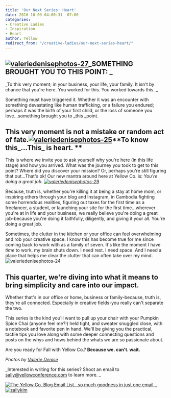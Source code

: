 ```yaml
---
title: 'Our Next Series: Heart'
date: 2016-10-03 04:00:31 -07:00
categories:
- Creative Ladies
- Inspiration
- Heart
author: Yellow
redirect_from: "/creative-ladies/our-next-series-heart/"
---
```


## **[![valeriedenisephotos-27](https://yellow-blog-images.imgix.net/2016/09/ValerieDenisePhotos-27.jpg)](https://yellow-blog-images.imgix.net/2016/09/ValerieDenisePhotos-27.jpg)_SOMETHING BROUGHT YOU TO THIS POINT: _**

_To this very moment; in your business, your life, your family. It isn't by chance that you're here. You worked for this. You worked towards this. _

Something must have triggered it. Whether it was an encounter with something devastating like human trafficking, or a failure you endured; perhaps it was the birth of your first child, or the loss of someone you love...something brought you to _this _point.

## This very moment is not a mistake or random act of fate.[![valeriedenisephotos-25](https://yellow-blog-images.imgix.net/2016/09/ValerieDenisePhotos-25.jpg)](https://yellow-blog-images.imgix.net/2016/09/ValerieDenisePhotos-25.jpg)**To know this_...This_ is heart. **

This is where we invite you to ask yourself why you're here (in this life stage) and how you arrived. What was the journey you took to get to this point? Where did you discover your mission? Or, perhaps you're still figuring that out...That's ok! Our new mantra around here at Yellow Co. is: _You're doing a great job. [![valeriedenisephotos-29](https://yellow-blog-images.imgix.net/2016/09/ValerieDenisePhotos-29.jpg)](https://yellow-blog-images.imgix.net/2016/09/ValerieDenisePhotos-29.jpg)_

Because, truth is, whether you're killing it at being a stay at home mom, or inspiring others through your blog and Instagram, in Cambodia fighting some horrendous realities, figuring out taxes for the first time as a freelancer, a student, or launching your site for the first time...wherever you're at in life and your business, we really believe you're doing a great job-because you're doing it faithfully, diligently, and giving it your all. You're doing a great job.

Sometimes, the clutter in the kitchen or your office can feel overwhelming and rob your creative space. I know this has become true for me since coming back to work with as a family of seven. It's like the moment I have _time_ to work, my brain shuts down. I need rest. I need space. And I need a place that helps me clear the clutter that can often take over my mind. ![valeriedenisephotos-24](https://yellow-blog-images.imgix.net/2016/09/ValerieDenisePhotos-24.jpg)[  
](https://yellow-blog-images.imgix.net/2016/09/ValerieDenisePhotos-27.jpg)

## This quarter, we're diving into what it means to bring simplicity and care into our impact.

Whether that's in our office or home, business or family-because, truth is, they're all connected. Especially in creative fields-you really can't separate the two.

This series is the kind you'll want to pull up your chair with your Pumpkin Spice Chai (anyone feel me?!) held tight, and sweater snuggled close, with a notebook and favorite pen in hand. We'll be giving you the practical, tactile tips you love along with some deeper connecting questions and posts on the whys and hows behind the whats we are so passionate about.

Are you ready for Fall with Yellow Co.? **Because we. can't. wait.**

_Photos by [Valerie Denise](http://www.valeriedenisephotos.com/)_

_Interested in writing for this series? Shoot an email to sally@yellowconference.com to learn more. _

[![The Yellow Co. Blog Email List...so much goodness in just one email...](https://yellow-blog-images.imgix.net/2016/07/EMAIL-LIST.png)](http://yellowconference.us3.list-manage2.com/subscribe?u=3f8e45f74e0653e404965e2ef&id=7cb1ced4ff)[![sallykim](https://yellow-blog-images.imgix.net/2016/10/sallykim.jpg)](http://lettersfromamister.tumblr.com/)
